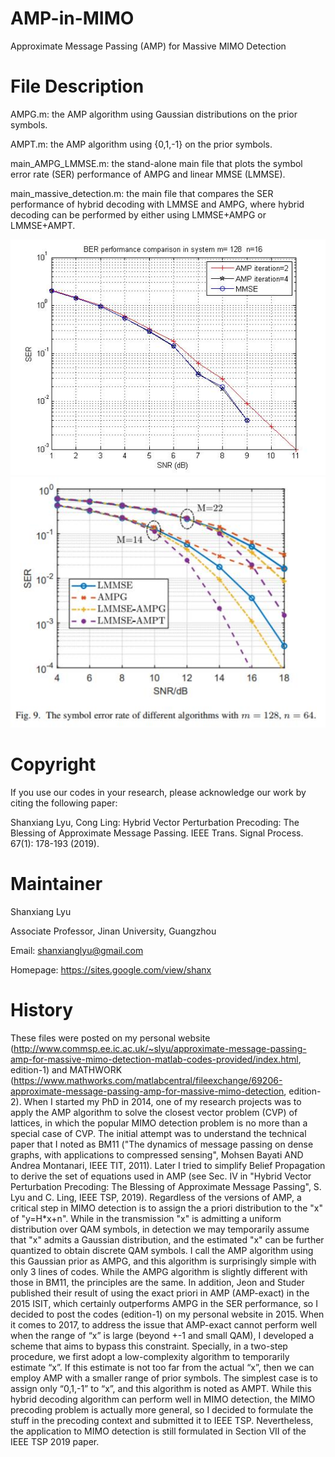 # AMP-in-MIMO
Approximate Message Passing (AMP) for Massive MIMO Detection

# File Description
AMPG.m: the AMP algorithm using Gaussian distributions on the prior symbols.

AMPT.m: the AMP algorithm using {0,1,-1} on the prior symbols.

main_AMPG_LMMSE.m: the stand-alone main file that plots the symbol error rate (SER) performance of AMPG and linear MMSE (LMMSE).

main_massive_detection.m: the main file that compares the SER performance of hybrid decoding with LMMSE and AMPG, where hybrid decoding can be performed by either using LMMSE+AMPG or LMMSE+AMPT.

![main_AMPG_LMMSE](FIG1-SER.jpg)
![main_massive_detection](FIG2-SER.jpg)

# Copyright
If you use our codes in your research, please acknowledge our work by citing the following paper:

Shanxiang Lyu, Cong Ling: Hybrid Vector Perturbation Precoding: The Blessing of Approximate Message Passing. IEEE Trans. Signal Process. 67(1): 178-193 (2019).

# Maintainer
Shanxiang Lyu

Associate Professor, Jinan University, Guangzhou

Email: shanxianglyu@gmail.com

Homepage: https://sites.google.com/view/shanx

# History
These files were posted on my personal website (http://www.commsp.ee.ic.ac.uk/~slyu/approximate-message-passing-amp-for-massive-mimo-detection-matlab-codes-provided/index.html, edition-1) and MATHWORK (https://www.mathworks.com/matlabcentral/fileexchange/69206-approximate-message-passing-amp-for-massive-mimo-detection, edition-2). When I started my PhD in 2014, one of my research projects was to apply the AMP algorithm to solve the closest vector problem (CVP) of lattices, in which the popular MIMO detection problem is no more than a special case of CVP. The initial attempt was to understand the technical paper that I noted as BM11 ("The dynamics of message passing on dense graphs, with applications to compressed sensing", Mohsen Bayati AND Andrea Montanari, IEEE TIT, 2011). Later I tried to simplify Belief Propagation to derive the set of equations used in AMP (see Sec. IV in "Hybrid Vector Perturbation Precoding: The Blessing of Approximate Message Passing", S. Lyu and C. Ling, IEEE TSP, 2019). Regardless of the versions of AMP, a critical step in MIMO detection is to assign the a priori distribution to the "x" of "y=H*x+n". While in the transmission "x" is admitting a uniform distribution over QAM symbols, in detection we may temporarily assume that "x" admits a Gaussian distribution, and the estimated "x" can be further quantized to obtain discrete QAM symbols. I call the AMP algorithm using this Gaussian prior as AMPG, and this algorithm is surprisingly simple with only 3 lines of codes. While the AMPG algorithm is slightly different with those in BM11, the principles are the same. In addition, Jeon and Studer published their result of using the exact priori in AMP (AMP-exact) in the 2015 ISIT, which certainly outperforms AMPG in the SER performance, so I decided to post the codes (edition-1) on my personal website in 2015. When it comes to 2017, to address the issue that AMP-exact cannot perform well when the range of “x” is large (beyond +-1 and small QAM), I developed a scheme that aims to bypass this constraint. Specially, in a two-step procedure, we first adopt a low-complexity algorithm to temporarily estimate “x”. If this estimate is not too far from the actual “x”, then we can employ AMP with a smaller range of prior symbols. The simplest case is to assign only “0,1,-1” to “x”, and this algorithm is noted as AMPT. While this hybrid decoding algorithm can perform well in MIMO detection, the MIMO precoding problem is actually more general, so I decided to formulate the stuff in the precoding context and submitted it to IEEE TSP. Nevertheless, the application to MIMO detection is still formulated in Section VII of the IEEE TSP 2019 paper.
